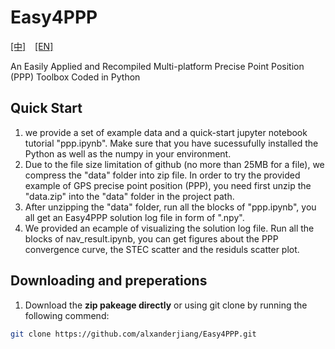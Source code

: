 # Easy4PPP
[[中]](./README-zh.md) &ensp; [[EN]](./README.md)

An Easily Applied and Recompiled  Multi-platform Precise Point Position (PPP) Toolbox Coded in Python
## Quick Start
1. we provide a set of example data and a quick-start jupyter notebook tutorial "ppp.ipynb". Make sure that you have sucessufully installed the Python as well as the numpy in your environment.
2. Due to the file size limitation of github (no more than 25MB for a file), we compress the "data" folder into zip file. In order to try the provided example of GPS precise point position (PPP), you need first unzip the "data.zip" into the "data" folder in the project path. 
3. After unzipping the "data" folder, run all the blocks of "ppp.ipynb", you all get an Easy4PPP solution log file in form of ".npy".
4. We provided an ecample of visualizing the solution log file. Run all the blocks of nav_result.ipynb, you can get figures about the PPP convergence curve, the STEC scatter and the residuls scatter plot.
## Downloading and preperations
1. Download the **zip pakeage directly** or using git clone by running the following commend:
```bash
git clone https://github.com/alxanderjiang/Easy4PPP.git
